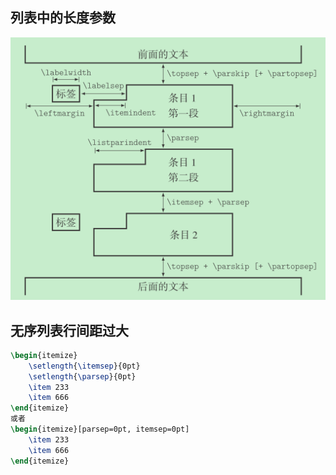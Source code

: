 ## 列表中的长度参数

![长度参数](../img/list.png)

## 无序列表行间距过大

```latex
\begin{itemize}
    \setlength{\itemsep}{0pt}
    \setlength{\parsep}{0pt}
    \item 233
    \item 666
\end{itemize}
或者
\begin{itemize}[parsep=0pt, itemsep=0pt]
    \item 233
    \item 666
\end{itemize}
```
